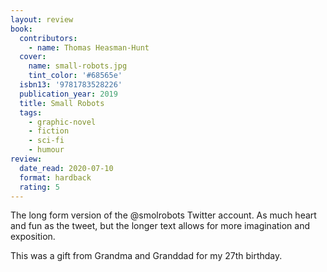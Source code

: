 ```yaml
---
layout: review
book:
  contributors:
    - name: Thomas Heasman-Hunt
  cover:
    name: small-robots.jpg
    tint_color: '#68565e'
  isbn13: '9781783528226'
  publication_year: 2019
  title: Small Robots
  tags:
    - graphic-novel
    - fiction
    - sci-fi
    - humour
review:
  date_read: 2020-07-10
  format: hardback
  rating: 5
---
```


The long form version of the @smolrobots Twitter account.
As much heart and fun as the tweet, but the longer text allows for more imagination and exposition.

This was a gift from Grandma and Granddad for my 27th birthday.
